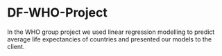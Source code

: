 # DF-WHO-Project
In the WHO group project we used linear regression modelling to predict average life expectancies of countries and presented our models to the client.
